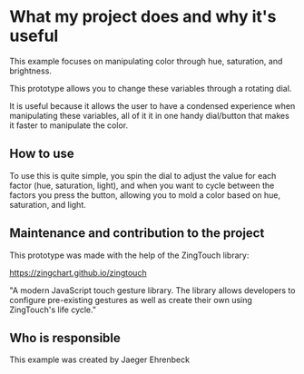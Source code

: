 # What my project does and why it's useful
This example focuses on manipulating color through hue, saturation, and brightness.

This prototype allows you to change these variables through a rotating dial.

It is useful because it allows the user to have a condensed experience when manipulating these variables, all of it it in one handy dial/button that makes it faster to manipulate the color.

## How to use
To use this is quite simple, you spin the dial to adjust the value for each factor (hue, saturation, light), and when you want to cycle between the factors you press the button, allowing you to mold a color based on hue, saturation, and light.


## Maintenance and contribution to the project
This prototype was made with the help of the ZingTouch library:

https://zingchart.github.io/zingtouch

"A modern JavaScript touch gesture library. The library allows developers to configure pre-existing gestures as well as create their own using ZingTouch's life cycle."

## Who is responsible
This example was created by Jaeger Ehrenbeck

